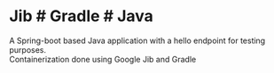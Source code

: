 # Jib # Gradle # Java
A Spring-boot based Java application with a hello endpoint for testing purposes. <br>
Containerization done using Google Jib and Gradle

